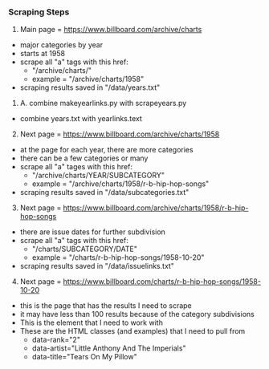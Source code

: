 ### Scraping Steps

1. Main page = https://www.billboard.com/archive/charts
  * major categories by year
  * starts at 1958
  * scrape all "a" tags with this href:
    * "/archive/charts/"
    * example = "/archive/charts/1958"
  * scraping results saved in "/data/years.txt"

1. A. combine makeyearlinks.py with scrapeyears.py
  * combine years.txt with yearlinks.text

2. Next page = https://www.billboard.com/archive/charts/1958
  * at the page for each year, there are more categories
  * there can be a few categories or many
  * scrape all "a" tages with this href:
    * "/archive/charts/YEAR/SUBCATEGORY"
    * example = "/archive/charts/1958/r-b-hip-hop-songs"
  * scraping results saved in "/data/subcategories.txt"

3. Next page = https://www.billboard.com/archive/charts/1958/r-b-hip-hop-songs
  * there are issue dates for further subdivision
  * scrape all "a" tags with this href:
    * "/charts/SUBCATEGORY/DATE"
    * example = "/charts/r-b-hip-hop-songs/1958-10-20"
  * scraping results saved in "/data/issuelinks.txt"

4. Next page = https://www.billboard.com/charts/r-b-hip-hop-songs/1958-10-20
  * this is the page that has the results I need to scrape
  * it may have less than 100 results because of the category subdivisions
  * This is the element that I need to work with
  * These are the HTML classes (and examples) that I need to pull from
    * data-rank="2" 
    * data-artist="Little Anthony And The Imperials" 
    * data-title="Tears On My Pillow" 
